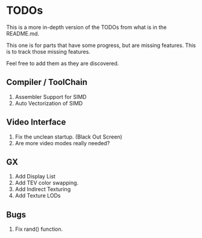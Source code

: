 # TODOs
This is a more in-depth version of the TODOs from what is in the README.md.

This one is for parts that have some progress, but are missing features.
This is to track those missing features.

Feel free to add them as they are discovered.

## Compiler / ToolChain
1. Assembler Support for SIMD
2. Auto Vectorization of SIMD

## Video Interface
1. Fix the unclean startup. (Black Out Screen)
2. Are more video modes really needed?

## GX
1. Add Display List
2. Add TEV color swapping.
3. Add Indirect Texturing
4. Add Texture LODs

## Bugs
1. Fix rand() function.